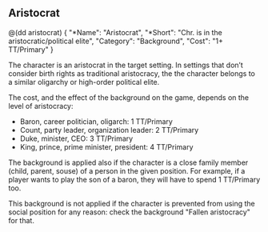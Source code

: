 ## Aristocrat 

@(dd aristocrat)
{
  "*Name": "Aristocrat",
  "*Short": "Chr. is in the aristocratic/political elite",
  "Category": "Background",
  "Cost": "1+ TT/Primary"
}

The character is an aristocrat in the target setting. In settings
that don’t consider birth rights as traditional aristocracy, the
the character belongs to a similar oligarchy or high-order political
elite.

The cost, and the effect of the background on the game, depends on the
level of aristocracy:

* Baron, career politician, oligarch: 1 TT/Primary
* Count, party leader, organization leader: 2 TT/Primary
* Duke, minister, CEO: 3 TT/Primary
* King, prince, prime minister, president: 4 TT/Primary

The background is applied also if the character is a close family member
(child, parent, souse) of a person in the given position. For example,
if a player wants to play the son of a baron, they will have to spend
1 TT/Primary too.

This background is not applied if the character is prevented from using the
social position for any reason: check the background "Fallen aristocracy"
for that.
